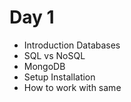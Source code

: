# Day 1

- Introduction Databases
- SQL vs NoSQL
- MongoDB
- Setup Installation
- How to work with same